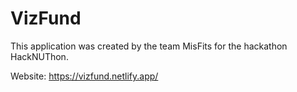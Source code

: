# VizFund

This application was created by the team MisFits for the hackathon HackNUThon.

Website: https://vizfund.netlify.app/
